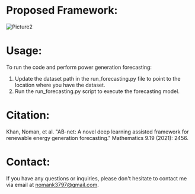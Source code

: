 # Proposed Framework:
![Picture2](https://github.com/user-attachments/assets/b6f1a280-8c2b-4708-9afa-74d8cc1fef50)


# Usage:
To run the code and perform power generation forecasting:
1. Update the dataset path in the run_forecasting.py file to point to the location where you have the dataset.
2. Run the run_forecasting.py script to execute the forecasting model.

# Citation:
Khan, Noman, et al. "AB-net: A novel deep learning assisted framework for renewable energy generation forecasting." Mathematics 9.19 (2021): 2456.

# Contact:
If you have any questions or inquiries, please don't hesitate to contact me via email at nomank3797@gmail.com.
